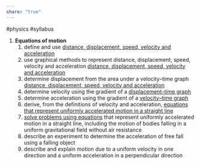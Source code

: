 ```yaml
---
share: "true"
---
```

#physics #syllabus 


1. **Equations of motion**
	1. define and use [distance, displacement, speed, velocity and acceleration](SUVAT%20equations)
	2. use graphical methods to represent distance, displacement, speed, velocity and acceleration  [distance, displacement, speed, velocity and acceleration](SUVAT%20equations.md)
	3. determine displacement from the area under a velocity–time graph [distance, displacement, speed, velocity and acceleration](SUVAT%20equations.md)
	4. determine velocity using the gradient of a [displacement–time graph](Displacement%20time%20graph.md)
	5. determine acceleration using the gradient of a [velocity–time graph](Deriving%20SUVAT%204.md)
	6. derive, from the definitions of velocity and acceleration, [equations that represent uniformly accelerated motion in a straight line](Deriving%20SUVAT.md) 
	7. [solve problems using equations](Projectiles%20&%20SUVAT.md) that represent uniformly accelerated motion in a straight line, including the motion of bodies falling in a uniform gravitational field without air resistance
	8. describe an experiment to determine the acceleration of free fall using a falling object
	9. describe and explain motion due to a uniform velocity in one direction and a uniform acceleration in a perpendicular direction
